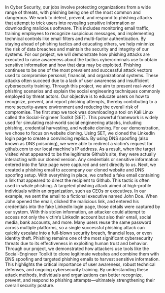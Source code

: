 In Cyber Security, our jobs involve protecting organizations from a wide range of
threats, with phishing being one of the most common and dangerous. We work to
detect, prevent, and respond to phishing attacks that attempt to trick users into
revealing sensitive information or downloading malicious software. This includes
monitoring email traffic, training employees to recognize suspicious messages, and
implementing technical controls like email filters and multi-factor authentication. By
staying ahead of phishing tactics and educating others, we help minimize the risk of
data breaches and maintain the security and integrity of our systems.
For our project, we will demonstrate how phishing attacks are executed to raise
awareness about the tactics cybercriminals use to obtain sensitive information and how
that data may be exploited. Phishing continues to be one of the most prevalent and
successful attack vectors used to compromise personal, financial, and organizational
systems. These attacks often succeed due to a lack of user awareness and insufficient
cybersecurity training. Through this project, we aim to present real-world phishing
scenarios and explain the social engineering techniques commonly employed by threat
actors. Our objective is to educate users on how to recognize, prevent, and report
phishing attempts, thereby contributing to a more security-aware environment and
reducing the overall risk of compromise.
The first step we took was downloading a tool on Kali Linux called the Social-Engineer
Toolkit (SET). This powerful framework is widely used for simulating real-world social
engineering attacks, including phishing, credential harvesting, and website cloning.
For our demonstration, we chose to focus on website cloning. Using SET, we cloned the
LinkedIn login page to create a convincing replica. By using DNS spoofing (also known
as DNS poisoning), we were able to redirect a victim’s request for github.com to our
local machine's IP address. As a result, when the target visited what appeared to be the
legitimate Github’s site, they were actually interacting with our cloned version. Any
credentials or sensitive information entered into the fake page were captured and sent
directly to us.
Next, we created a phishing email to accompany our cloned website and DNS spoofing
setup. With everything in place, we crafted a fake email containing a link that appeared
to direct the recipient to Github. This tactic is often used in whale phishing. A targeted
phishing attack aimed at high-profile individuals within an organization, such as CEOs
or executives.
In our example, we sent the email to a fictional executive named John Doe. When John
opened the email, clicked the malicious link, and entered his credentials into the fake
LinkedIn login page, those details were captured by our system. With this stolen
information, an attacker could attempt to access not only the victim’s LinkedIn account
but also their email, social media, bank accounts, and more.
Many users reuse the same password across multiple platforms, so a single successful
phishing attack can quickly escalate into a full-blown security breach, financial loss, or
even identity theft.
Phishing remains one of the most significant cybersecurity threats due to its
effectiveness in exploiting human trust and behavior. Through our project, we
demonstrated how attackers use tools like the Social-Engineer Toolkit to clone
legitimate websites and combine them with DNS spoofing and targeted phishing emails
to harvest sensitive information. This highlights the critical importance of user
awareness, robust technical defenses, and ongoing cybersecurity training. By
understanding these attack methods, individuals and organizations can better
recognize, prevent, and respond to phishing attempts—ultimately strengthening their
overall security posture.
